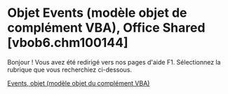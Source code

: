 
# Objet Events (modèle objet de complément VBA), Office Shared [vbob6.chm100144]

Bonjour ! Vous avez été redirigé vers nos pages d'aide F1. Sélectionnez la rubrique que vous recherchiez ci-dessous.

[Events, objet (modèle objet du complément VBA)](http://msdn.microsoft.com/library/7e16c9ca-6167-f6da-fb9a-018b9ac08b17%28Office.15%29.aspx)
